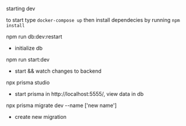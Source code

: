 starting dev

to start type
`
docker-compose up
`
then install dependecies by running
`
npm install
`

npm run db:dev:restart
- initialize db

npm run start:dev
- start && watch changes to backend

npx prisma studio
- start prisma in http://localhost:5555/, view data in db

npx prisma migrate dev --name ['new name']
- create new migration
